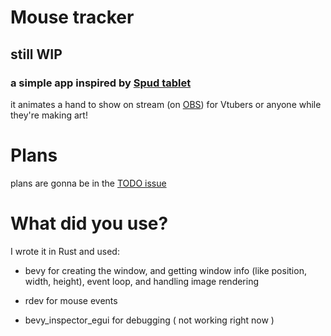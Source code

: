 # Mouse tracker
## still WIP


### a simple app inspired by [Spud tablet](https://sadwhale-studios.itch.io/spud-tablet)

it animates a hand to show on stream (on [OBS](https://obsproject.com/)) for Vtubers or anyone while they're making art!

# Plans
plans are gonna be in the [TODO issue](https://github.com/BKSalman/mouse_tracker/issues/1)

# What did you use?
I wrote it in Rust
and used:

- bevy for creating the window, and getting window info (like position, width, height), event loop, and handling image rendering

- rdev for mouse events

- bevy_inspector_egui for debugging ( not working right now )
